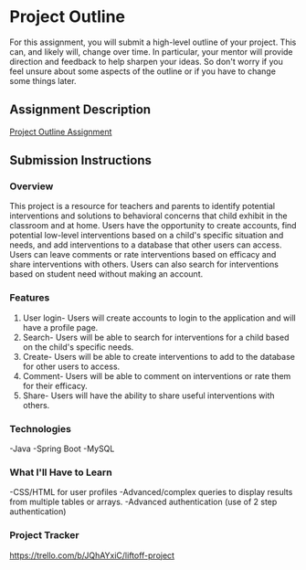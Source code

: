 # Project Outline
For this assignment, you will submit a high-level outline of your project. This can, and likely will, change over time. In particular, your mentor will provide direction and feedback to help sharpen your ideas. So don't worry if you feel unsure about some aspects of the outline or if you have to change some things later.

## Assignment Description
[Project Outline Assignment](https://education.launchcode.org/liftoff/modules/assignments/project-outline)

## Submission Instructions

### Overview
  This project is a resource for teachers and parents to identify potential interventions and solutions to behavioral concerns that child exhibit in the classroom and at home. Users have the opportunity to create accounts, find potential low-level interventions based on a child's specific situation and needs, and add interventions to a database that other users can access. Users can leave comments or rate interventions based on efficacy and share interventions with others. Users can also search for interventions based on student need without making an account.

### Features
1. User login- Users will create accounts to login to the application and will have a profile page.
2. Search- Users will be able to search for interventions for a child based on the child's specific needs.
3. Create- Users will be able to create interventions to add to the database for other users to access.
4. Comment- Users will be able to comment on interventions or rate them for their efficacy.
5. Share- Users will have the ability to share useful interventions with others.
### Technologies
-Java
-Spring Boot
-MySQL

### What I'll Have to Learn
-CSS/HTML for user profiles
-Advanced/complex queries to display results from multiple tables or arrays.
-Advanced authentication (use of 2 step authentication)

### Project Tracker
https://trello.com/b/JQhAYxiC/liftoff-project
